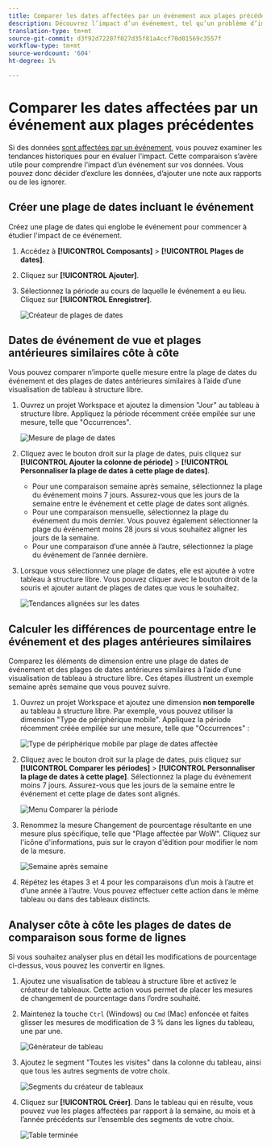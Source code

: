 ```yaml
---
title: Comparer les dates affectées par un événement aux plages précédentes
description: Découvrez l’impact d’un événement, tel qu’un problème d’implémentation ou une panne, en le comparant aux tendances précédentes.
translation-type: tm+mt
source-git-commit: d3f92d72207f027d35f81a4ccf70d01569c3557f
workflow-type: tm+mt
source-wordcount: '604'
ht-degree: 1%

---
```



# Comparer les dates affectées par un événement aux plages précédentes

Si des données [sont affectées par un événement](overview.md), vous pouvez examiner les tendances historiques pour en évaluer l&#39;impact. Cette comparaison s’avère utile pour comprendre l’impact d’un événement sur vos données. Vous pouvez donc décider d’exclure les données, d’ajouter une note aux rapports ou de les ignorer.

## Créer une plage de dates incluant le événement

Créez une plage de dates qui englobe le événement pour commencer à étudier l&#39;impact de ce événement.

1. Accédez à **[!UICONTROL Composants]** > **[!UICONTROL Plages de dates]**.
2. Cliquez sur **[!UICONTROL Ajouter]**.
3. Sélectionnez la période au cours de laquelle le événement a eu lieu. Cliquez sur **[!UICONTROL Enregistrer]**.

   ![Créateur de plages de dates](assets/date_range_builder.png)

## Dates de événement de vue et plages antérieures similaires côte à côte

Vous pouvez comparer n’importe quelle mesure entre la plage de dates du événement et des plages de dates antérieures similaires à l’aide d’une visualisation de tableau à structure libre.

1. Ouvrez un projet Workspace et ajoutez la dimension &quot;Jour&quot; au tableau à structure libre. Appliquez la période récemment créée empilée sur une mesure, telle que &quot;Occurrences&quot;.

   ![Mesure de plage de dates](assets/date_range_metric.png)

2. Cliquez avec le bouton droit sur la plage de dates, puis cliquez sur **[!UICONTROL Ajouter la colonne de période]** > **[!UICONTROL Personnaliser la plage de dates à cette plage de dates]**.
   * Pour une comparaison semaine après semaine, sélectionnez la plage du événement moins 7 jours. Assurez-vous que les jours de la semaine entre le événement et cette plage de dates sont alignés.
   * Pour une comparaison mensuelle, sélectionnez la plage du événement du mois dernier. Vous pouvez également sélectionner la plage du événement moins 28 jours si vous souhaitez aligner les jours de la semaine.
   * Pour une comparaison d’une année à l’autre, sélectionnez la plage du événement de l’année dernière.
3. Lorsque vous sélectionnez une plage de dates, elle est ajoutée à votre tableau à structure libre. Vous pouvez cliquer avec le bouton droit de la souris et ajouter autant de plages de dates que vous le souhaitez.

   ![Tendances alignées sur les dates](assets/date_aligned_trends.png)

## Calculer les différences de pourcentage entre le événement et des plages antérieures similaires

Comparez les éléments de dimension entre une plage de dates de événement et des plages de dates antérieures similaires à l’aide d’une visualisation de tableau à structure libre. Ces étapes illustrent un exemple semaine après semaine que vous pouvez suivre.

1. Ouvrez un projet Workspace et ajoutez une dimension **non temporelle** au tableau à structure libre. Par exemple, vous pouvez utiliser la dimension &quot;Type de périphérique mobile&quot;. Appliquez la période récemment créée empilée sur une mesure, telle que &quot;Occurrences&quot; :

   ![Type de périphérique mobile par plage de dates affectée](assets/mobile_device_type.png)

2. Cliquez avec le bouton droit sur la plage de dates, puis cliquez sur **[!UICONTROL Comparer les périodes]** > **[!UICONTROL Personnaliser la plage de dates à cette plage]**. Sélectionnez la plage du événement moins 7 jours. Assurez-vous que les jours de la semaine entre le événement et cette plage de dates sont alignés.

   ![Menu Comparer la période](assets/compare_time_custom.png)

3. Renommez la mesure Changement de pourcentage résultante en une mesure plus spécifique, telle que &quot;Plage affectée par WoW&quot;. Cliquez sur l&#39;icône d&#39;informations, puis sur le crayon d&#39;édition pour modifier le nom de la mesure.

   ![Semaine après semaine](assets/wow_affected_range.png)

4. Répétez les étapes 3 et 4 pour les comparaisons d’un mois à l’autre et d’une année à l’autre. Vous pouvez effectuer cette action dans le même tableau ou dans des tableaux distincts.

## Analyser côte à côte les plages de dates de comparaison sous forme de lignes

Si vous souhaitez analyser plus en détail les modifications de pourcentage ci-dessus, vous pouvez les convertir en lignes.

1. Ajoutez une visualisation de tableau à structure libre et activez le créateur de tableaux. Cette action vous permet de placer les mesures de changement de pourcentage dans l’ordre souhaité.
2. Maintenez la touche `Ctrl` (Windows) ou `Cmd` (Mac) enfoncée et faites glisser les mesures de modification de 3 % dans les lignes du tableau, une par une.

   ![Générateur de tableau](assets/table_builder.png)

3. Ajoutez le segment &quot;Toutes les visites&quot; dans la colonne du tableau, ainsi que tous les autres segments de votre choix.

   ![Segments du créateur de tableaux](assets/table_builder_segments.png)

4. Cliquez sur **[!UICONTROL Créer]**. Dans le tableau qui en résulte, vous pouvez vue les plages affectées par rapport à la semaine, au mois et à l’année précédents sur l’ensemble des segments de votre choix.

   ![Table terminée](assets/table_builder_finished.png)
